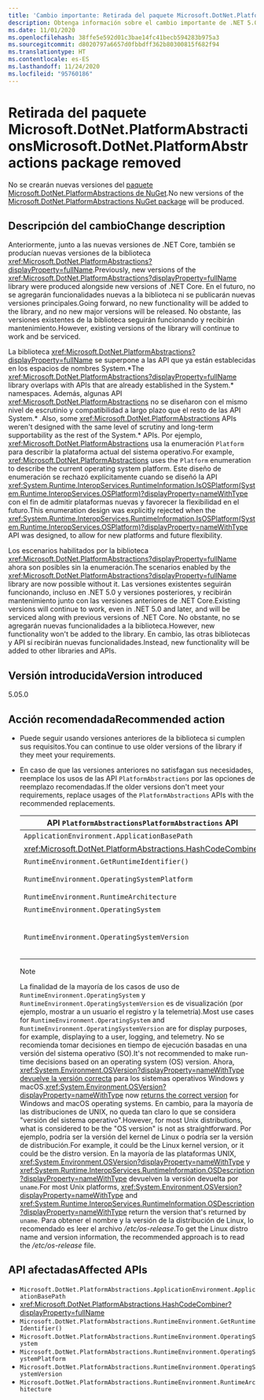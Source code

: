 ```yaml
---
title: 'Cambio importante: Retirada del paquete Microsoft.DotNet.PlatformAbstractions'
description: Obtenga información sobre el cambio importante de .NET 5.0 en las bibliotecas básicas de .NET en las que se ha quitado el paquete Microsoft.DotNet.PlatformAbstractions.
ms.date: 11/01/2020
ms.openlocfilehash: 38ffe5e592d01c3bae14fc41becb594283b975a3
ms.sourcegitcommit: d8020797a6657d0fbbdff362b80300815f682f94
ms.translationtype: HT
ms.contentlocale: es-ES
ms.lasthandoff: 11/24/2020
ms.locfileid: "95760186"
---
```

# <a name="microsoftdotnetplatformabstractions-package-removed"></a><span data-ttu-id="bcff6-103">Retirada del paquete Microsoft.DotNet.PlatformAbstractions</span><span class="sxs-lookup"><span data-stu-id="bcff6-103">Microsoft.DotNet.PlatformAbstractions package removed</span></span>

<span data-ttu-id="bcff6-104">No se crearán nuevas versiones del [paquete Microsoft.DotNet.PlatformAbstractions de NuGet](https://www.nuget.org/packages/Microsoft.DotNet.PlatformAbstractions/).</span><span class="sxs-lookup"><span data-stu-id="bcff6-104">No new versions of the [Microsoft.DotNet.PlatformAbstractions NuGet package](https://www.nuget.org/packages/Microsoft.DotNet.PlatformAbstractions/) will be produced.</span></span>

## <a name="change-description"></a><span data-ttu-id="bcff6-105">Descripción del cambio</span><span class="sxs-lookup"><span data-stu-id="bcff6-105">Change description</span></span>

<span data-ttu-id="bcff6-106">Anteriormente, junto a las nuevas versiones de .NET Core, también se producían nuevas versiones de la biblioteca <xref:Microsoft.DotNet.PlatformAbstractions?displayProperty=fullName>.</span><span class="sxs-lookup"><span data-stu-id="bcff6-106">Previously, new versions of the <xref:Microsoft.DotNet.PlatformAbstractions?displayProperty=fullName> library were produced alongside new versions of .NET Core.</span></span> <span data-ttu-id="bcff6-107">En el futuro, no se agregarán funcionalidades nuevas a la biblioteca ni se publicarán nuevas versiones principales.</span><span class="sxs-lookup"><span data-stu-id="bcff6-107">Going forward, no new functionality will be added to the library, and no new major versions will be released.</span></span> <span data-ttu-id="bcff6-108">No obstante, las versiones existentes de la biblioteca seguirán funcionando y recibirán mantenimiento.</span><span class="sxs-lookup"><span data-stu-id="bcff6-108">However, existing versions of the library will continue to work and be serviced.</span></span>

<span data-ttu-id="bcff6-109">La biblioteca <xref:Microsoft.DotNet.PlatformAbstractions?displayProperty=fullName> se superpone a las API que ya están establecidas en los espacios de nombres System.\*</span><span class="sxs-lookup"><span data-stu-id="bcff6-109">The <xref:Microsoft.DotNet.PlatformAbstractions?displayProperty=fullName> library overlaps with APIs that are already established in the System.\* namespaces.</span></span> <span data-ttu-id="bcff6-110">Además, algunas API <xref:Microsoft.DotNet.PlatformAbstractions> no se diseñaron con el mismo nivel de escrutinio y compatibilidad a largo plazo que el resto de las API System.\* .</span><span class="sxs-lookup"><span data-stu-id="bcff6-110">Also, some <xref:Microsoft.DotNet.PlatformAbstractions> APIs weren't designed with the same level of scrutiny and long-term supportability as the rest of the System.\* APIs.</span></span> <span data-ttu-id="bcff6-111">Por ejemplo, <xref:Microsoft.DotNet.PlatformAbstractions> usa la enumeración `Platform` para describir la plataforma actual del sistema operativo.</span><span class="sxs-lookup"><span data-stu-id="bcff6-111">For example, <xref:Microsoft.DotNet.PlatformAbstractions> uses the `Platform` enumeration to describe the current operating system platform.</span></span> <span data-ttu-id="bcff6-112">Este diseño de enumeración se rechazó explícitamente cuando se diseñó la API <xref:System.Runtime.InteropServices.RuntimeInformation.IsOSPlatform(System.Runtime.InteropServices.OSPlatform)?displayProperty=nameWithType> con el fin de admitir plataformas nuevas y favorecer la flexibilidad en el futuro.</span><span class="sxs-lookup"><span data-stu-id="bcff6-112">This enumeration design was explicitly rejected when the <xref:System.Runtime.InteropServices.RuntimeInformation.IsOSPlatform(System.Runtime.InteropServices.OSPlatform)?displayProperty=nameWithType> API was designed, to allow for new platforms and future flexibility.</span></span>

<span data-ttu-id="bcff6-113">Los escenarios habilitados por la biblioteca <xref:Microsoft.DotNet.PlatformAbstractions?displayProperty=fullName> ahora son posibles sin la enumeración.</span><span class="sxs-lookup"><span data-stu-id="bcff6-113">The scenarios enabled by the <xref:Microsoft.DotNet.PlatformAbstractions?displayProperty=fullName> library are now possible without it.</span></span> <span data-ttu-id="bcff6-114">Las versiones existentes seguirán funcionando, incluso en .NET 5.0 y versiones posteriores, y recibirán mantenimiento junto con las versiones anteriores de .NET Core.</span><span class="sxs-lookup"><span data-stu-id="bcff6-114">Existing versions will continue to work, even in .NET 5.0 and later, and will be serviced along with previous versions of .NET Core.</span></span> <span data-ttu-id="bcff6-115">No obstante, no se agregarán nuevas funcionalidades a la biblioteca.</span><span class="sxs-lookup"><span data-stu-id="bcff6-115">However, new functionality won't be added to the library.</span></span> <span data-ttu-id="bcff6-116">En cambio, las otras bibliotecas y API sí recibirán nuevas funcionalidades.</span><span class="sxs-lookup"><span data-stu-id="bcff6-116">Instead, new functionality will be added to other libraries and APIs.</span></span>

## <a name="version-introduced"></a><span data-ttu-id="bcff6-117">Versión introducida</span><span class="sxs-lookup"><span data-stu-id="bcff6-117">Version introduced</span></span>

<span data-ttu-id="bcff6-118">5.0</span><span class="sxs-lookup"><span data-stu-id="bcff6-118">5.0</span></span>

## <a name="recommended-action"></a><span data-ttu-id="bcff6-119">Acción recomendada</span><span class="sxs-lookup"><span data-stu-id="bcff6-119">Recommended action</span></span>

- <span data-ttu-id="bcff6-120">Puede seguir usando versiones anteriores de la biblioteca si cumplen sus requisitos.</span><span class="sxs-lookup"><span data-stu-id="bcff6-120">You can continue to use older versions of the library if they meet your requirements.</span></span>

- <span data-ttu-id="bcff6-121">En caso de que las versiones anteriores no satisfagan sus necesidades, reemplace los usos de las API `PlatformAbstractions` por las opciones de reemplazo recomendadas.</span><span class="sxs-lookup"><span data-stu-id="bcff6-121">If the older versions don't meet your requirements, replace usages of the `PlatformAbstractions` APIs with the recommended replacements.</span></span>

  | <span data-ttu-id="bcff6-122">API `PlatformAbstractions`</span><span class="sxs-lookup"><span data-stu-id="bcff6-122">`PlatformAbstractions` API</span></span> | <span data-ttu-id="bcff6-123">Reemplazo recomendado</span><span class="sxs-lookup"><span data-stu-id="bcff6-123">Recommended replacement</span></span> |
  |-|-|
  | `ApplicationEnvironment.ApplicationBasePath` | <xref:System.AppContext.BaseDirectory?displayProperty=nameWithType> |
  | <xref:Microsoft.DotNet.PlatformAbstractions.HashCodeCombiner> | <xref:System.HashCode?displayProperty=nameWithType> |
  | `RuntimeEnvironment.GetRuntimeIdentifier()` | <xref:System.Runtime.InteropServices.RuntimeInformation.RuntimeIdentifier?displayProperty=nameWithType> |
  | `RuntimeEnvironment.OperatingSystemPlatform` | <xref:System.Runtime.InteropServices.RuntimeInformation.IsOSPlatform(System.Runtime.InteropServices.OSPlatform)?displayProperty=nameWithType> |
  | `RuntimeEnvironment.RuntimeArchitecture` | <xref:System.Runtime.InteropServices.RuntimeInformation.ProcessArchitecture?displayProperty=nameWithType> |
  | `RuntimeEnvironment.OperatingSystem` | <xref:System.Runtime.InteropServices.RuntimeInformation.OSDescription?displayProperty=nameWithType> |
  | `RuntimeEnvironment.OperatingSystemVersion` | <span data-ttu-id="bcff6-124"><xref:System.Runtime.InteropServices.RuntimeInformation.OSDescription?displayProperty=nameWithType> y <xref:System.Environment.OSVersion?displayProperty=nameWithType></span><span class="sxs-lookup"><span data-stu-id="bcff6-124"><xref:System.Runtime.InteropServices.RuntimeInformation.OSDescription?displayProperty=nameWithType> and <xref:System.Environment.OSVersion?displayProperty=nameWithType></span></span> |

  > [!NOTE]
  > <span data-ttu-id="bcff6-125">La finalidad de la mayoría de los casos de uso de `RuntimeEnvironment.OperatingSystem` y `RuntimeEnvironment.OperatingSystemVersion` es de visualización (por ejemplo, mostrar a un usuario el registro y la telemetría).</span><span class="sxs-lookup"><span data-stu-id="bcff6-125">Most use cases for `RuntimeEnvironment.OperatingSystem` and `RuntimeEnvironment.OperatingSystemVersion` are for display purposes, for example, displaying to a user, logging, and telemetry.</span></span> <span data-ttu-id="bcff6-126">No se recomienda tomar decisiones en tiempo de ejecución basadas en una versión del sistema operativo (SO).</span><span class="sxs-lookup"><span data-stu-id="bcff6-126">It's not recommended to make run-time decisions based on an operating system (OS) version.</span></span> <span data-ttu-id="bcff6-127">Ahora, <xref:System.Environment.OSVersion?displayProperty=nameWithType> [devuelve la versión correcta](environment-osversion-returns-correct-version.md) para los sistemas operativos Windows y macOS.</span><span class="sxs-lookup"><span data-stu-id="bcff6-127"><xref:System.Environment.OSVersion?displayProperty=nameWithType> now [returns the correct version](environment-osversion-returns-correct-version.md) for Windows and macOS operating systems.</span></span> <span data-ttu-id="bcff6-128">En cambio, para la mayoría de las distribuciones de UNIX, no queda tan claro lo que se considera "versión del sistema operativo".</span><span class="sxs-lookup"><span data-stu-id="bcff6-128">However, for most Unix distributions, what is considered to be the "OS version" is not as straightforward.</span></span> <span data-ttu-id="bcff6-129">Por ejemplo, podría ser la versión del kernel de Linux o podría ser la versión de distribución.</span><span class="sxs-lookup"><span data-stu-id="bcff6-129">For example, it could be the Linux kernel version, or it could be the distro version.</span></span> <span data-ttu-id="bcff6-130">En la mayoría de las plataformas UNIX, <xref:System.Environment.OSVersion?displayProperty=nameWithType> y <xref:System.Runtime.InteropServices.RuntimeInformation.OSDescription?displayProperty=nameWithType> devuelven la versión devuelta por `uname`.</span><span class="sxs-lookup"><span data-stu-id="bcff6-130">For most Unix platforms, <xref:System.Environment.OSVersion?displayProperty=nameWithType> and <xref:System.Runtime.InteropServices.RuntimeInformation.OSDescription?displayProperty=nameWithType> return the version that's returned by `uname`.</span></span> <span data-ttu-id="bcff6-131">Para obtener el nombre y la versión de la distribución de Linux, lo recomendado es leer el archivo */etc/os-release*.</span><span class="sxs-lookup"><span data-stu-id="bcff6-131">To get the Linux distro name and version information, the recommended approach is to read the */etc/os-release* file.</span></span>

## <a name="affected-apis"></a><span data-ttu-id="bcff6-132">API afectadas</span><span class="sxs-lookup"><span data-stu-id="bcff6-132">Affected APIs</span></span>

- `Microsoft.DotNet.PlatformAbstractions.ApplicationEnvironment.ApplicationBasePath`
- <xref:Microsoft.DotNet.PlatformAbstractions.HashCodeCombiner?displayProperty=fullName>
- `Microsoft.DotNet.PlatformAbstractions.RuntimeEnvironment.GetRuntimeIdentifier()`
- `Microsoft.DotNet.PlatformAbstractions.RuntimeEnvironment.OperatingSystem`
- `Microsoft.DotNet.PlatformAbstractions.RuntimeEnvironment.OperatingSystemPlatform`
- `Microsoft.DotNet.PlatformAbstractions.RuntimeEnvironment.OperatingSystemVersion`
- `Microsoft.DotNet.PlatformAbstractions.RuntimeEnvironment.RuntimeArchitecture`

<!--

### Category

Core .NET libraries

### Affected APIs

- `P:Microsoft.DotNet.PlatformAbstractions.ApplicationEnvironment.ApplicationBasePath`
- `T:Microsoft.DotNet.PlatformAbstractions.HashCodeCombiner`
- `M:Microsoft.DotNet.PlatformAbstractions.RuntimeEnvironment.GetRuntimeIdentifier`
- `P:Microsoft.DotNet.PlatformAbstractions.RuntimeEnvironment.OperatingSystem`
- `P:Microsoft.DotNet.PlatformAbstractions.RuntimeEnvironment.OperatingSystemPlatform`
- `P:Microsoft.DotNet.PlatformAbstractions.RuntimeEnvironment.OperatingSystemVersion`
- `P:Microsoft.DotNet.PlatformAbstractions.RuntimeEnvironment.RuntimeArchitecture`

-->
